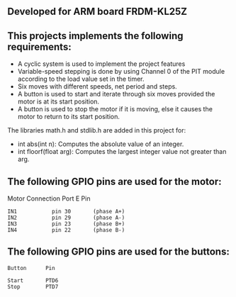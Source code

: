 Developed for ARM board FRDM-KL25Z
----------------------

This projects implements the following requirements:
-------------------------------------------------
- A cyclic system is used to implement the project features
- Variable-speed stepping is done by using Channel 0 of the PIT module
according to the load value set in the timer.
- Six moves with different speeds, net period and steps.
- A button is used to start and iterate through six moves
provided the motor is at its start position.
- A button is used to stop the motor if it is moving, else 
it causes the motor to return to its start position.

The libraries math.h and stdlib.h are added in this project for:
- int abs(int n): Computes the absolute value of an integer.
- int floorf(float arg): Computes the largest integer value not greater than arg.

The following GPIO pins are used for the motor:
----------------------------------------------- 
Motor Connection Port E Pin

	IN1           pin 30       (phase A+)
	IN2           pin 29       (phase A-)
	IN3           pin 23       (phase B+)
	IN4           pin 22       (phase B-)
    
The following GPIO pins are used for the buttons:
------------------------------------------------	
	Button		Pin
	
	Start		PTD6
	Stop		PTD7
